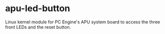 # apu-led-button
Linux kernel module for PC Engine's APU system board to access the three front LEDs and the reset button.
